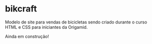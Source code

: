 # bikcraft
Modelo de site para vendas de bicicletas sendo criado durante o curso HTML e CSS para iniciantes da Origamid.

Ainda em construção!
